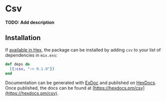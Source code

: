 # Csv

**TODO: Add description**

## Installation

If [available in Hex](https://hex.pm/docs/publish), the package can be installed
by adding `csv` to your list of dependencies in `mix.exs`:

```elixir
def deps do
  [{:csv, "~> 0.1.0"}]
end
```

Documentation can be generated with [ExDoc](https://github.com/elixir-lang/ex_doc)
and published on [HexDocs](https://hexdocs.pm). Once published, the docs can
be found at [https://hexdocs.pm/csv](https://hexdocs.pm/csv).

